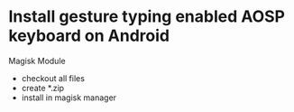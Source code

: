 # Install gesture typing enabled AOSP keyboard on Android

Magisk Module

- checkout all files
- create *.zip
- install in magisk manager